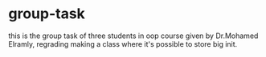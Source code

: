 # group-task
this is the group task of three students in oop course given by Dr.Mohamed Elramly, regrading making a class where it's possible to store big init.
